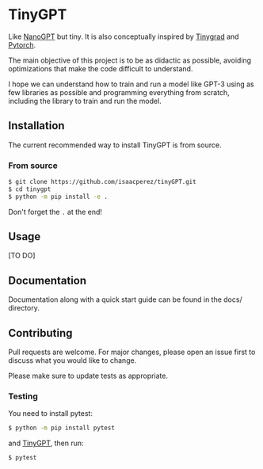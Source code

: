 # TinyGPT
Like [NanoGPT](https://github.com/karpathy/nanoGPT) but tiny. It is also conceptually inspired by [Tinygrad](https://github.com/tinygrad/tinygrad) and [Pytorch](https://github.com/pytorch/pytorch).


The main objective of this project is to be as didactic as possible, avoiding optimizations that make the code difficult to understand.

I hope we can understand how to train and run a model like GPT-3 using as few libraries as possible and programming everything from scratch, including the library to train and run the model.

## Installation
The current recommended way to install TinyGPT is from source.

### From source
```bash
$ git clone https://github.com/isaacperez/tinyGPT.git
$ cd tinygpt
$ python -m pip install -e .
```
Don't forget the `.` at the end!

## Usage
[TO DO]


## Documentation
Documentation along with a quick start guide can be found in the docs/ directory.

## Contributing
Pull requests are welcome. For major changes, please open an issue first to discuss what you would like to change.

Please make sure to update tests as appropriate.

### Testing
You need to install pytest:
```bash
$ python -m pip install pytest
```
and [TinyGPT](#installation), then run: 
```bash
$ pytest
```